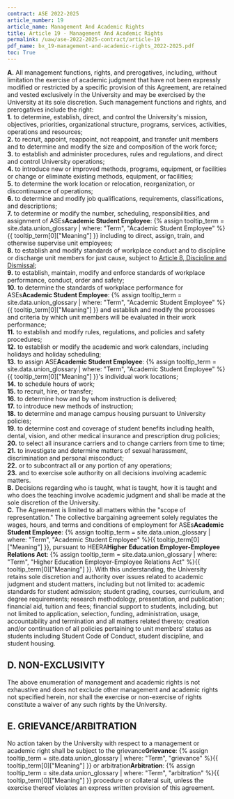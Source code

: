 ```yaml
---
contract: ASE 2022-2025
article_number: 19
article_name: Management And Academic Rights 
title: Article 19 - Management And Academic Rights 
permalink: /uaw/ase-2022-2025-contract/article-19
pdf_name: bx_19-management-and-academic-rights_2022-2025.pdf
toc: True
---
```



<div class="lvl1"><b>A.</b> All management functions, rights, and prerogatives, including, without limitation the exercise of academic judgment that have not been expressly modified or restricted by a specific provision of this Agreement, are retained and vested exclusively in the University and may be exercised by the University at its sole discretion. Such management functions and rights, and prerogatives include the right:</div>

<div class="lvl2"><b>1.</b> to determine, establish, direct, and control the University's mission, objectives, priorities, organizational structure, programs, services, activities, operations and resources;</div>
<div class="lvl2"><b>2.</b> to recruit, appoint, reappoint, not reappoint, and transfer unit members and to determine and modify the size and composition of the work force;</div>
<div class="lvl2"><b>3.</b> to establish and administer procedures, rules and regulations, and direct and control University operations;</div>
<div class="lvl2"><b>4.</b> to introduce new or improved methods, programs, equipment, or facilities or change or eliminate existing methods, equipment, or facilities;</div>
<div class="lvl2"><b>5.</b> to determine the work location or relocation, reorganization, or discontinuance of operations;</div>
<div class="lvl2"><b>6.</b> to determine and modify job qualifications, requirements, classifications, and descriptions;</div>
<div class="lvl2"><b>7.</b> to determine or modify the number, scheduling, responsibilities, and assignment of <span class="tooltip">ASEs<span class="tooltip-text"><b>Academic Student Employee</b>: {% assign tooltip_term = site.data.union_glossary | where: "Term", "Academic Student Employee" %}{{ tooltip_term[0]["Meaning"] }}</span></span> including to direct, assign, train, and otherwise supervise unit employees;</div>
<div class="lvl2"><b>8.</b> to establish and modify standards of workplace conduct and to discipline or discharge unit members for just cause, subject to <a href="/uaw/ase-2022-2025-contract/article-8">Article 8, Discipline and Dismissal</a>;</div>
<div class="lvl2"><b>9.</b> to establish, maintain, modify and enforce standards of workplace performance, conduct, order and safety;</div>
<div class="lvl2"><b>10.</b> to determine the standards of workplace performance for <span class="tooltip">ASEs<span class="tooltip-text"><b>Academic Student Employee</b>: {% assign tooltip_term = site.data.union_glossary | where: "Term", "Academic Student Employee" %}{{ tooltip_term[0]["Meaning"] }}</span></span> and establish and modify the processes and criteria by which unit members will be evaluated in their work performance;</div>
<div class="lvl2"><b>11.</b> to establish and modify rules, regulations, and policies and safety procedures;</div>
<div class="lvl2"><b>12.</b> to establish or modify the academic and work calendars, including holidays and holiday scheduling;</div>
<div class="lvl2"><b>13.</b> to assign <span class="tooltip">ASE<span class="tooltip-text"><b>Academic Student Employee</b>: {% assign tooltip_term = site.data.union_glossary | where: "Term", "Academic Student Employee" %}{{ tooltip_term[0]["Meaning"] }}</span></span>'s individual work locations;</div>
<div class="lvl2"><b>14.</b> to schedule hours of work;</div>
<div class="lvl2"><b>15.</b> to recruit, hire, or transfer;</div>
<div class="lvl2"><b>16.</b> to determine how and by whom instruction is delivered;</div>
<div class="lvl2"><b>17.</b> to introduce new methods of instruction;</div>
<div class="lvl2"><b>18.</b> to determine and manage campus housing pursuant to University policies;</div>
<div class="lvl2"><b>19.</b> to determine cost and coverage of student benefits including health, dental, vision, and other medical insurance and prescription drug policies;</div>
<div class="lvl2"><b>20.</b> to select all insurance carriers and to change carriers from time to time;</div>
<div class="lvl2"><b>21.</b> to investigate and determine matters of sexual harassment, discrimination and personal misconduct;</div>
<div class="lvl2"><b>22.</b> or to subcontract all or any portion of any operations;</div>
<div class="lvl2"><b>23.</b> and to exercise sole authority on all decisions involving academic matters.</div>
<div class="lvl1"><b>B.</b> Decisions regarding who is taught, what is taught, how it is taught and who does the teaching involve academic judgment and shall be made at the sole discretion of the University.</div>
<div class="lvl1"><b>C.</b> The Agreement is limited to all matters within the "scope of representation." The collective bargaining agreement solely regulates the wages, hours, and terms and conditions of employment for <span class="tooltip">ASEs<span class="tooltip-text"><b>Academic Student Employee</b>: {% assign tooltip_term = site.data.union_glossary | where: "Term", "Academic Student Employee" %}{{ tooltip_term[0]["Meaning"] }}</span></span>, pursuant to <span class="tooltip">HEERA<span class="tooltip-text"><b>Higher Education Employer-Employee Relations Act</b>: {% assign tooltip_term = site.data.union_glossary | where: "Term", "Higher Education Employer-Employee Relations Act" %}{{ tooltip_term[0]["Meaning"] }}</span></span>. With this understanding, the University retains sole discretion and authority over issues related to academic judgment and student matters, including but not limited to: academic standards for student admission; student grading, courses, curriculum, and degree requirements; research methodology, presentation, and publication; financial aid, tuition and fees; financial support to students, including, but not limited to application, selection, funding, administration, usage, accountability and termination and all matters related thereto; creation and/or continuation of all policies pertaining to unit members' status as students including Student Code of Conduct, student discipline, and student housing.</div>

## D. NON-EXCLUSIVITY

The above enumeration of management and academic rights is not exhaustive and does not exclude other management and academic rights not specified herein, nor shall the exercise or non-exercise of rights constitute a waiver of any such rights by the University.

## E. GRIEVANCE/ARBITRATION

No action taken by the University with respect to a management or academic right shall be subject to the <span class="tooltip">grievance<span class="tooltip-text"><b>Grievance</b>: {% assign tooltip_term = site.data.union_glossary | where: "Term", "grievance" %}{{ tooltip_term[0]["Meaning"] }}</span></span> or <span class="tooltip">arbitration<span class="tooltip-text"><b>Arbitration</b>: {% assign tooltip_term = site.data.union_glossary | where: "Term", "arbitration" %}{{ tooltip_term[0]["Meaning"] }}</span></span> procedure or collateral suit, unless the exercise thereof violates an express written provision of this agreement.

